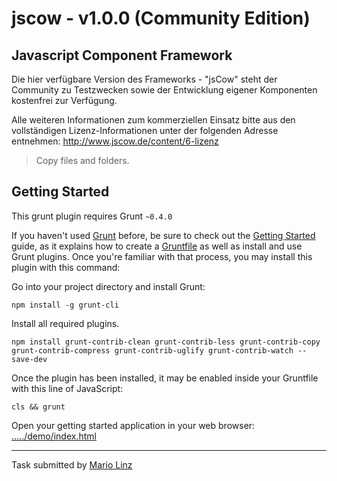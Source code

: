 # jscow - v1.0.0 (Community Edition)
## Javascript Component Framework

Die hier verfügbare Version des Frameworks - "jsCow" steht der Community zu Testzwecken sowie der Entwicklung eigener Komponenten kostenfrei zur Verfügung.

Alle weiteren Informationen zum kommerziellen Einsatz bitte aus den vollständigen Lizenz-Informationen unter der folgenden Adresse entnehmen:
http://www.jscow.de/content/6-lizenz

> Copy files and folders.


## Getting Started
This grunt plugin requires Grunt `~0.4.0`

If you haven't used [Grunt](http://gruntjs.com/) before, be sure to check out the [Getting Started](http://gruntjs.com/getting-started) guide, as it explains how to create a [Gruntfile](http://gruntjs.com/sample-gruntfile) as well as install and use Grunt plugins. Once you're familiar with that process, you may install this plugin with this command:

Go into your project directory and install Grunt:

```shell
npm install -g grunt-cli
```

Install all required plugins.

```shell
npm install grunt-contrib-clean grunt-contrib-less grunt-contrib-copy grunt-contrib-compress grunt-contrib-uglify grunt-contrib-watch --save-dev
```

Once the plugin has been installed, it may be enabled inside your Gruntfile with this line of JavaScript:

```shell
cls && grunt
```

Open your getting started application in your web browser: 
[...../demo/index.html](https://github.com/jsCow/jsCow/blob/master/demo/index.html)

---

Task submitted by [Mario Linz](http://www.jscow.com/)
